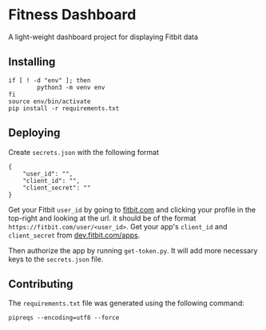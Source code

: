 Fitness Dashboard
=================

A light-weight dashboard project for displaying Fitbit data

## Installing

```
if [ ! -d "env" ]; then
        python3 -m venv env
fi
source env/bin/activate
pip install -r requirements.txt
```

## Deploying

Create `secrets.json` with the following format

```
{
    "user_id": "",
    "client_id": "",
    "client_secret": ""
}
```

Get your Fitbit `user_id` by going to [fitbit.com](https://fitbit.com/) and clicking your profile in the top-right and looking at the url. it should be of the format `https://fitbit.com/user/<user_id>`. Get your app's `client_id` and `client_secret` from [dev.fitbit.com/apps](https://dev.fitbit.com/apps).

Then authorize the app by running `get-token.py`. It will add more necessary keys to the `secrets.json` file.

## Contributing

The `requirements.txt` file was generated using the following command:

```
pipreqs --encoding=utf8 --force
```
